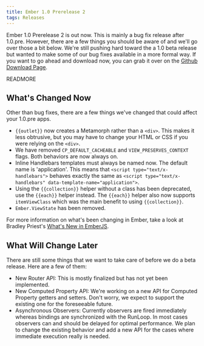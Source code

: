 ```yaml
--- 
title: Ember 1.0 Prerelease 2
tags: Releases
---
```


Ember 1.0 Prerelease 2 is out now. This is mainly a bug fix release
after 1.0.pre. However, there are a few things you should be aware of
and we'll go over those a bit below. We're still pushing hard toward the a 1.0 beta release but wanted to make some of our bug fixes available in a more formal way. If you want to go ahead and
download now, you can grab it over on the [Github Download Page](https://github.com/emberjs/ember.js/downloads).  

READMORE

## What's Changed Now

Other than bug fixes, there are a few things we've changed that
could affect your 1.0.pre apps.

* `{{outlet}}` now creates a Metamorph rather than a `<div>`. This makes
  it less obtrusive, but you may have to change your HTML or CSS if you 
  were relying on the `<div>`.
* We have removed `CP_DEFAULT_CACHEABLE` and `VIEW_PRESERVES_CONTEXT`
  flags. Both behaviors are now always on.
* Inline Handlebars templates must always be named now. The default name
  is 'application'. This means that `<script type="text/x-handlebars">`
  behaves exactly the same as
  `<script type="text/x-handlebars" data-template-name="application">`.
* Using the `{{collection}}` helper without a class has been deprecated,
  use the `{{each}}` helper instead. The `{{each}}` helper also now
  supports `itemViewClass` which was the main benefit to using
  `{{collection}}`.
* `Ember.ViewState` has been removed.

For more information on what's been changing in Ember, take a look at
Bradley Priest's [What's New in EmberJS](http://bradleypriest.com/tags.html#ember-wrapup-ref).

## What Will Change Later

There are still some things that we want to take care of before we do a
beta release. Here are a few of them:

* New Router API: This is mostly finalized but has not yet been
  implemented.
* New Computed Property API: We're working on a new API for Computed 
  Property getters and setters. Don't worry, we expect to support
  the existing one for the foreseeable future.
* Asynchronous Observers: Currently observers are fired immediately
  whereas bindings are synchronized with the RunLoop. In most cases
  observers can and should be delayed for optimal performance. We plan
  to change the existing behavior and add a new API for the cases where
  immediate execution really is needed.
